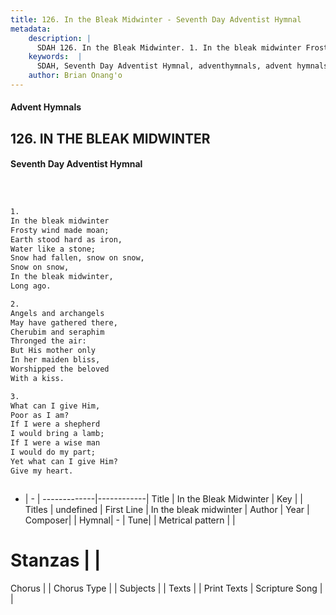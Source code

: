 ```yaml
---
title: 126. In the Bleak Midwinter - Seventh Day Adventist Hymnal
metadata:
    description: |
      SDAH 126. In the Bleak Midwinter. 1. In the bleak midwinter Frosty wind made moan; Earth stood hard as iron, Water like a stone; Snow had fallen, snow on snow, Snow on snow, In the bleak midwinter, Long ago.
    keywords:  |
      SDAH, Seventh Day Adventist Hymnal, adventhymnals, advent hymnals, In the Bleak Midwinter, In the bleak midwinter 
    author: Brian Onang'o
---
```


#### Advent Hymnals
## 126. IN THE BLEAK MIDWINTER
#### Seventh Day Adventist Hymnal

```txt



1.
In the bleak midwinter
Frosty wind made moan;
Earth stood hard as iron,
Water like a stone;
Snow had fallen, snow on snow,
Snow on snow,
In the bleak midwinter,
Long ago.

2.
Angels and archangels
May have gathered there,
Cherubim and seraphim
Thronged the air:
But His mother only
In her maiden bliss,
Worshipped the beloved
With a kiss.

3.
What can I give Him,
Poor as I am?
If I were a shepherd
I would bring a lamb;
If I were a wise man
I would do my part;
Yet what can I give Him?
Give my heart.



```

- |   -  |
-------------|------------|
Title | In the Bleak Midwinter |
Key |  |
Titles | undefined |
First Line | In the bleak midwinter |
Author | 
Year | 
Composer|  |
Hymnal|  - |
Tune|  |
Metrical pattern | |
# Stanzas |  |
Chorus |  |
Chorus Type |  |
Subjects |  |
Texts |  |
Print Texts | 
Scripture Song |  |
  
